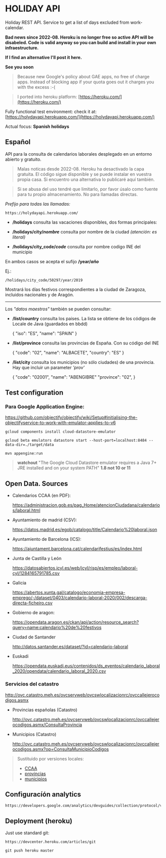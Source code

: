 # HOLIDAY API

Holiday REST API. Service to get a list of days excluded from work-calendar.

**Bad news since 2022-08. Heroku is no longer free so active API will be disabeled. Code is valid anyway so you can build and install in your own infraestructure.**

**If I find an alternative I'll post it here.**

**See you soon**

> Because new Google's policy about GAE apps, no free of charge apps. Instead of blocking app if your quota goes out it charges you with the excess :-(

> I ported into heroku platform: [https://heroku.com/](https://heroku.com/)

Fully functional test environment: check it at: [https://holydayapi.herokuapp.com/](https://holydayapi.herokuapp.com/)

Actual focus: **Spanish holidays**

## Español

API para la consulta de calendarios laborales desplegado en un entorno abierto y gratuito.

> Malas noticas desde 2022-08. Heroku ha desactivado la capa gratuita. El código sigue disponible y se puede instalar en vuestra propia casa.
> Si encuentro una alternativa lo publicaré aquí también.

> Si se abusa del uso tendré que limitarlo, por favor úsalo como fuente para tu propio almacenamiento. No para llamadas directas.

_Prefijo para todas las llamadas:_
 
    https://holydayapi.herokuapp.com/
    
* **/holidays** consulta las vacaciones disponibles, dos formas principales:

* **/holidays/city/_nombre_** consulta por nombre de la ciudad _(atención: es literal)_

* **/holidays/city_code/_code_** consulta por nombre codigo INE del municipio

En ambos casos se acepta el sufijo **/year/_año_**

Ej.: 

    /holidays/city_code/50297/year/2019
    
Mostrará los días festivos correspondientes a la ciudad de Zaragoza, incluidos nacionales y de Aragón.

---

Los _"datos maestros"_ también se pueden consultar:
    
* **/list/country**    consulta los paises. La lista se obtiene de los códigos de Locale de Java (guardados en bbdd)
    
    {
    "iso": "ES",
    "name": "SPAIN"
    }
    
* **/list/province**   consulta las provincias de España. Con su código del INE

    {
    "code": "02",
    "name": "ALBACETE",
    "country": "ES"
    }

* **/list/city**       consulta los municipios (no sólo ciudades) de una provincia. Hay que incluir un parameter _'prov'_

    {
    "code": "02001",
    "name": "ABENGIBRE"
    "province": "02",
    }
    

## Test configuration

### Para Google Application Engine:

https://github.com/objectify/objectify/wiki/Setup#initialising-the-objectifyservice-to-work-with-emulator-applies-to-v6

    gcloud components install cloud-datastore-emulator
    
    gcloud beta emulators datastore start --host-port=localhost:8484 --data-dir=./target/data
    
    mvn appengine:run
    
>**watchout** "The Google Cloud Datastore emulator requires a Java 7+ JRE installed and on your system PATH" 
**1.8 not 10 or 11**
    
## Open Data. Sources

* Calendarios CCAA (en PDF):

    https://administracion.gob.es/pag_Home/atencionCiudadana/calendarios/laboral.html

* Ayuntamiento de madrid (CSV):

    https://datos.madrid.es/egob/catalogo/title/Calendario%20laboral.json

* Ayuntamiento de Barcelona (ICS):

    https://ajuntament.barcelona.cat/calendarifestius/es/index.html
    
* Junta de Castilla y León

    https://datosabiertos.jcyl.es/web/jcyl/risp/es/empleo/laboral-cyl/1284165791785.csv
    
* Galicia

    https://abertos.xunta.gal/catalogo/economia-empresa-emprego/-/dataset/0403/calendario-laboral-2020/002/descarga-directa-ficheiro.csv

* Gobierno de aragon:

    https://opendata.aragon.es/ckan/api/action/resource_search?query=name:calendario%20de%20festivos
    
* Ciudad de Santander

    http://datos.santander.es/dataset/?id=calendario-laboral
    
* Euskadi

    https://opendata.euskadi.eus/contenidos/ds_eventos/calendario_laboral_2020/opendata/calendario_laboral_2020.csv
    
### Servicios del catastro

http://ovc.catastro.meh.es/ovcservweb/ovcswlocalizacionrc/ovccallejerocodigos.asmx
    
* Provincias españolas (Catastro)

    http://ovc.catastro.meh.es/ovcservweb/ovcswlocalizacionrc/ovccallejerocodigos.asmx/ConsultaProvincia
    
* Municipios (Catastro)

    http://ovc.catastro.meh.es/ovcservweb/ovcswlocalizacionrc/ovccallejerocodigos.asmx?op=ConsultaMunicipioCodigos

> Sustituido por versiones locales:
>
> * [CCAA](data/comunidades_autonomas.json)
> * [provincias](data/provincias.json)
> * [municipios](data/municipios.json)

## Configuracíón analytics

    https://developers.google.com/analytics/devguides/collection/protocol/v1/devguide
    
## Deployment (heroku)

Just use standard git:

    https://devcenter.heroku.com/articles/git
    
    git push heroku master
